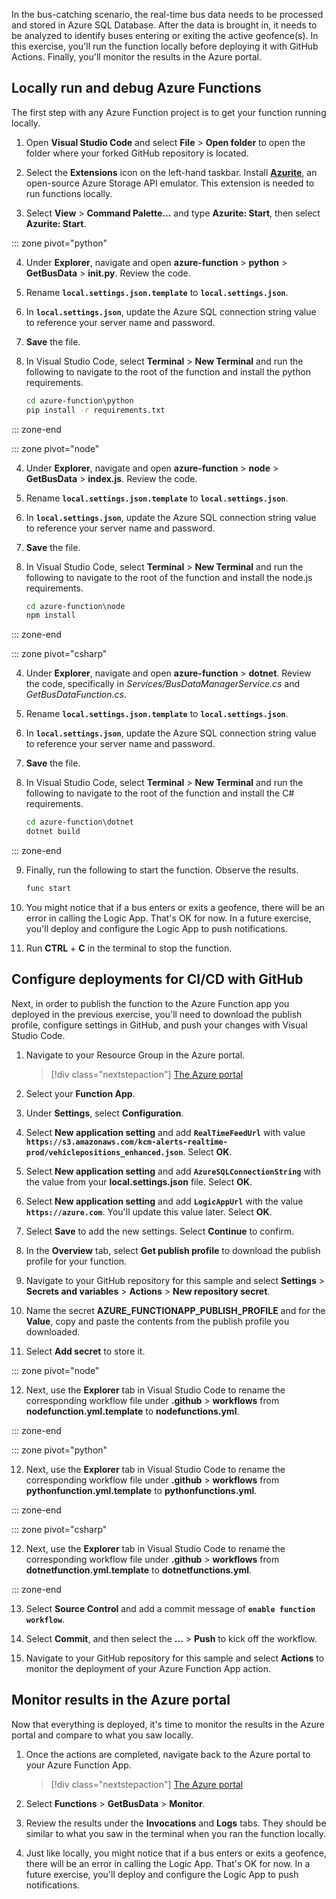 In the bus-catching scenario, the real-time bus data needs to be processed and stored in Azure SQL Database. After the data is brought in, it needs to be analyzed to identify buses entering or exiting the active geofence(s). In this exercise, you'll run the function locally before deploying it with GitHub Actions. Finally, you'll monitor the results in the Azure portal.

## Locally run and debug Azure Functions

The first step with any Azure Function project is to get your function running locally.

1. Open **Visual Studio Code** and select **File** > **Open folder** to open the folder where your forked GitHub repository is located.

2. Select the **Extensions** icon on the left-hand taskbar. Install [**Azurite**](https://marketplace.visualstudio.com/items?itemName=Azurite.azurite), an open-source Azure Storage API emulator. This extension is needed to run functions locally.

3. Select **View** > **Command Palette...** and type **Azurite: Start**, then select **Azurite: Start**.

::: zone pivot="python"

4. Under **Explorer**, navigate and open **azure-function** > **python** > **GetBusData** > **__init__.py**. Review the code.

5. Rename **`local.settings.json.template`** to **`local.settings.json`**.

6. In **`local.settings.json`**, update the Azure SQL connection string value to reference your server name and password.

7. **Save** the file.

8. In Visual Studio Code, select **Terminal** > **New Terminal** and run the following to navigate to the root of the function and install the python requirements.

    ```cmd
    cd azure-function\python
    pip install -r requirements.txt
    ```

::: zone-end

::: zone pivot="node"

4. Under **Explorer**, navigate and open **azure-function** > **node** > **GetBusData** > **index.js**. Review the code.

5. Rename **`local.settings.json.template`** to **`local.settings.json`**.

6. In **`local.settings.json`**, update the Azure SQL connection string value to reference your server name and password.

7. **Save** the file.

8. In Visual Studio Code, select **Terminal** > **New Terminal** and run the following to navigate to the root of the function and install the node.js requirements.

    ```cmd
    cd azure-function\node
    npm install
    ```

::: zone-end

::: zone pivot="csharp"

4. Under **Explorer**, navigate and open **azure-function** > **dotnet**. Review the code, specifically in _Services/BusDataManagerService.cs_ and _GetBusDataFunction.cs_.

5. Rename **`local.settings.json.template`** to **`local.settings.json`**.

6. In **`local.settings.json`**, update the Azure SQL connection string value to reference your server name and password.

7. **Save** the file.

8. In Visual Studio Code, select **Terminal** > **New Terminal** and run the following to navigate to the root of the function and install the C# requirements.

    ```cmd
    cd azure-function\dotnet
    dotnet build
    ```

::: zone-end

9. Finally, run the following to start the function. Observe the results.

    ```cmd
    func start
    ```

10. You might notice that if a bus enters or exits a geofence, there will be an error in calling the Logic App. That's OK for now. In a future exercise, you'll deploy and configure the Logic App to push notifications.

11. Run **CTRL** + **C** in the terminal to stop the function.

## Configure deployments for CI/CD with GitHub

Next, in order to publish the function to the Azure Function app you deployed in the previous exercise, you'll need to download the publish profile, configure settings in GitHub, and push your changes with Visual Studio Code.

1. Navigate to your Resource Group in the Azure portal.

    > [!div class="nextstepaction"]
    > [The Azure portal](https://portal.azure.com/learn.docs.microsoft.com/?azure-portal=true)

2. Select your **Function App**.

3. Under **Settings**, select **Configuration**.

4. Select **New application setting** and add **`RealTimeFeedUrl`** with value **`https://s3.amazonaws.com/kcm-alerts-realtime-prod/vehiclepositions_enhanced.json`**. Select **OK**.

5. Select **New application setting** and add **`AzureSQLConnectionString`** with the value from your **local.settings.json** file. Select **OK**.

6. Select **New application setting** and add **`LogicAppUrl`** with the value **`https://azure.com`**. You'll update this value later. Select **OK**.

7. Select **Save** to add the new settings. Select **Continue** to confirm.

8. In the **Overview** tab, select **Get publish profile** to download the publish profile for your function.

9. Navigate to your GitHub repository for this sample and select **Settings** > **Secrets and variables** > **Actions** > **New repository secret**.

10. Name the secret **AZURE_FUNCTIONAPP_PUBLISH_PROFILE** and for the **Value**, copy and paste the contents from the publish profile you downloaded.

11. Select **Add secret** to store it.

::: zone pivot="node"

12. Next, use the **Explorer** tab in Visual Studio Code to rename the corresponding workflow file under **.github** > **workflows** from **nodefunction.yml.template** to **nodefunctions.yml**.

::: zone-end

::: zone pivot="python"

12. Next, use the **Explorer** tab in Visual Studio Code to rename the corresponding workflow file under **.github** > **workflows** from **pythonfunction.yml.template** to **pythonfunctions.yml**.

::: zone-end

::: zone pivot="csharp"

12. Next, use the **Explorer** tab in Visual Studio Code to rename the corresponding workflow file under **.github** > **workflows** from **dotnetfunction.yml.template** to **dotnetfunctions.yml**.

::: zone-end

13. Select **Source Control** and add a commit message of **`enable function workflow`**.

14. Select **Commit**, and then select the **...** > **Push** to kick off the workflow.

15. Navigate to your GitHub repository for this sample and select **Actions** to monitor the deployment of your Azure Function App action.

## Monitor results in the Azure portal

Now that everything is deployed, it's time to monitor the results in the Azure portal and compare to what you saw locally.

1. Once the actions are completed, navigate back to the Azure portal to your Azure Function App.

    > [!div class="nextstepaction"]
    > [The Azure portal](https://portal.azure.com/learn.docs.microsoft.com/?azure-portal=true)

1. Select **Functions** > **GetBusData** > **Monitor**.

1. Review the results under the **Invocations** and **Logs** tabs. They should be similar to what you saw in the terminal when you ran the function locally.

1. Just like locally, you might notice that if a bus enters or exits a geofence, there will be an error in calling the Logic App. That's OK for now. In a future exercise, you'll deploy and configure the Logic App to push notifications.
